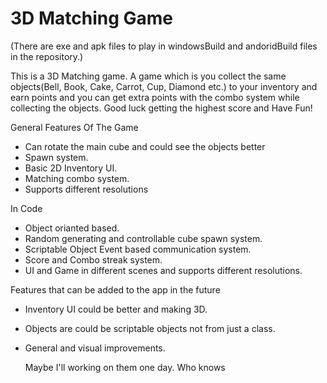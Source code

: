 # 3D Matching Game

(There are exe and apk files to play in windowsBuild and andoridBuild files in the repository.)

This is a 3D Matching game. A game which is you collect the same objects(Bell, Book, Cake, Carrot, Cup, Diamond etc.) to your inventory and earn points and you can get extra points with the combo system while collecting the objects. 
Good luck getting the highest score and Have Fun!

General Features Of The Game

- Can rotate the main cube and could see the objects better
- Spawn system.
- Basic 2D Inventory UI.
- Matching combo system.
- Supports different resolutions

In Code

- Object orianted based.
- Random generating and controllable cube spawn system.
- Scriptable Object Event based communication system.
- Score and Combo streak system.
- UI and Game in different scenes and supports different resolutions.

Features that can be added to the app in the future

- Inventory UI could be better and making 3D.
- Objects are could be scriptable objects not from just a class.
- General and visual improvements.

  Maybe I'll working on them one day. Who knows
